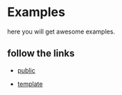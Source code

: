 # Examples

here you will get awesome examples.

## follow the links

* [public](https://github.com/InSantoshMahto/koa-liverefresh/tree/master/examples/public)

* [template](https://github.com/InSantoshMahto/koa-liverefresh/tree/master/examples/template%20engine)
